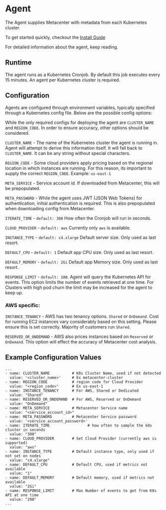 # Agent

The Agent supplies Metacenter with metadata from each Kubernetes cluster.

To get started quickly, checkout the [Install Guide](install.md)

For detailed information about the agent, keep reading.

## Runtime
The agent runs as a Kubernetes Cronjob. By default this job executes every 15 minutes.
An agent per Kubernetes cluster is required.

## Configuration
Agents are configured through environment variables, typically specified through a Kubernetes config file.
Below are the possible config options:

While the only required configs for deploying the agent are `CLUSTER_NAME` and `REGION_CODE`.
In order to ensure accuracy, other options should be considered.


`CLUSTER_NAME` - The name of the Kubernetes cluster the agent is running in.
Agent will attempt to derive this information itself. It will fall back to `CLUSTER_NAME`.
It can be any string without special characters.

`REGION_CODE` - Some cloud providers apply pricing based on the regional location in which instances are running.
For this reason, its important to supply the correct `REGION_CODE`. 
Example: `us-east-1`

`META_SERVICE` - Service account id. If downloaded from Metacenter, this will be prepopulated.

`META_PASSWORD` - While the agent uses JWT (JSON Web Tokens) for authentication, initial authentication is required.
This is also prepopulated when downloading config from Metacenter.

`ITERATE_TIME` - `default: 300` How often the Cronjob will run in seconds. 

`CLOUD_PROVIDER` - `default: aws` Currently only `aws` is available. 

`INSTANCE_TYPE` - `default: c4.xlarge` Default server size. Only used as last resort. 

`DEFAULT_CPU` - `default: 1` Default app CPU size. Only used as last resort. 

`DEFAULT_MEMORY` - `default: 2Gi` Default app Memory size. Only used as last resort. 

`RESPONSE_LIMIT` - `default: 100`. Agent will query the Kubernetes API for events. 
This option limits the number of events retrieved at one time.
For Clusters with high pod churn the limit may be increased for the agent to keep up.



### AWS specific:
`INSTANCE_TENANCY` - AWS has two tenancy options. `Shared` or `OnDemand`. 
Cost for running EC2 instances vary considerably based on this setting. Please ensure this is set correctly.
Majority of customers run `Shared`.

`RESERVED_OR_ONDEMAND` - AWS also prices instances based on `Reserved` or `OnDemand`.
This option will effect the accuracy of Metacenter cost analysis.


## Example Configuration Values


```
...
- name: CLUSTER_NAME          # K8s Cluster Name, used if not detected
  value: '<cluster_name>'     # Ex metacenter-cluster
- name: REGION_CODE           # region code for Cloud Provider
  value: "<region_code>"      # Ex us-east-1
- name: INSTANCE_TENANCY      # For AWS, Shared or Dedicated
  value: "Shared"
- name: RESERVED_OR_ONDEMAND  # For AWS, Reserved or OnDemand
  value: "OnDemand"
- name: META_SERVICE          # Metacenter Service name
  value: "<service_account_id>"
- name: META_PASSWORD         # Metacenter Service password
  value: '<service_account_password>'
- name: ITERATE_TIME                 # how often to sample the k8s cluster in seconds
  value: "300"
- name: CLOUD_PROVIDER        # Set Cloud Provider (currently aws is supported)
  value: "aws"
- name: INSTANCE_TYPE         # Default instance type, only used if not set on nodes
  value: "c4.xlarge"
- name: DEFAULT_CPU           # Default CPU, used if metrics not available
  value: "1"
- name: DEFAULT_MEMORY        # Default memory, used if metrics not available
  value: "2Gi"
- name: RESPONSE_LIMIT        # Max Number of events to get from K8s API at one time
  value: "200"
...

```
